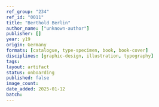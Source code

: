 ```yaml
---
ref_group: "234"
ref_id: "0011"
title: "Berthold Berlin"
author_name: ["unknown-author"]
publisher: []
year: y19
origin: Germany
formats: [catalogue, type-specimen, book, book-cover]
disciplines: [graphic-design, illustration, typography]
tags:
layout: artifact
status: onboarding
published: false
image_count:
date_added: 2025-01-12
batch:
---
```

